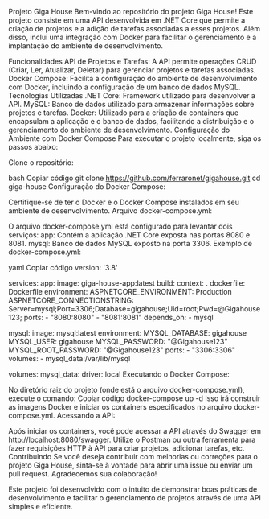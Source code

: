 Projeto Giga House
Bem-vindo ao repositório do projeto Giga House! Este projeto consiste em uma API desenvolvida em .NET Core que permite a criação de projetos e a adição de tarefas associadas a esses projetos. Além disso, inclui uma integração com Docker para facilitar o gerenciamento e a implantação do ambiente de desenvolvimento.

Funcionalidades
API de Projetos e Tarefas: A API permite operações CRUD (Criar, Ler, Atualizar, Deletar) para gerenciar projetos e tarefas associadas.
Docker Compose: Facilita a configuração do ambiente de desenvolvimento com Docker, incluindo a configuração de um banco de dados MySQL.
Tecnologias Utilizadas
.NET Core: Framework utilizado para desenvolver a API.
MySQL: Banco de dados utilizado para armazenar informações sobre projetos e tarefas.
Docker: Utilizado para a criação de containers que encapsulam a aplicação e o banco de dados, facilitando a distribuição e o gerenciamento do ambiente de desenvolvimento.
Configuração do Ambiente com Docker Compose
Para executar o projeto localmente, siga os passos abaixo:

Clone o repositório:

bash
Copiar código
git clone https://github.com/ferraronet/gigahouse.git
cd giga-house
Configuração do Docker Compose:

Certifique-se de ter o Docker e o Docker Compose instalados em seu ambiente de desenvolvimento.
Arquivo docker-compose.yml:

O arquivo docker-compose.yml está configurado para levantar dois serviços:
app: Contém a aplicação .NET Core exposta nas portas 8080 e 8081.
mysql: Banco de dados MySQL exposto na porta 3306.
Exemplo de docker-compose.yml:

yaml
Copiar código
version: '3.8'

services:
  app:
    image: giga-house-app:latest 
    build:
      context: .
      dockerfile: Dockerfile
    environment:
      ASPNETCORE_ENVIRONMENT: Production
      ASPNETCORE_CONNECTIONSTRING: Server=mysql;Port=3306;Database=gigahouse;Uid=root;Pwd=@Gigahouse123;
    ports:
      - "8080:8080"
      - "8081:8081"
    depends_on:
      - mysql

  mysql:
    image: mysql:latest
    environment:
      MYSQL_DATABASE: gigahouse
      MYSQL_USER: gigahouse
      MYSQL_PASSWORD: "@Gigahouse123"
      MYSQL_ROOT_PASSWORD: "@Gigahouse123"
    ports:
      - "3306:3306"
    volumes:
      - mysql_data:/var/lib/mysql

volumes:
  mysql_data:
    driver: local
Executando o Docker Compose:

No diretório raiz do projeto (onde está o arquivo docker-compose.yml), execute o comando:
Copiar código
docker-compose up -d
Isso irá construir as imagens Docker e iniciar os containers especificados no arquivo docker-compose.yml.
Acessando a API:

Após iniciar os containers, você pode acessar a API através do Swagger em http://localhost:8080/swagger.
Utilize o Postman ou outra ferramenta para fazer requisições HTTP à API para criar projetos, adicionar tarefas, etc.
Contribuindo
Se você deseja contribuir com melhorias ou correções para o projeto Giga House, sinta-se à vontade para abrir uma issue ou enviar um pull request. Agradecemos sua colaboração!

Este projeto foi desenvolvido com o intuito de demonstrar boas práticas de desenvolvimento e facilitar o gerenciamento de projetos através de uma API simples e eficiente.